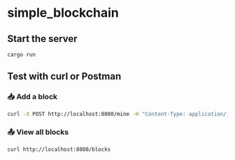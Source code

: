 # simple_blockchain

## Start the server

```bash
cargo run
```

## Test with curl or Postman

### 📥 Add a block

```bash
curl -X POST http://localhost:8080/mine -H "Content-Type: application/json" -d '{"data": "Your DATA !"}'
```

### 📤 View all blocks

```bash
curl http://localhost:8080/blocks
```